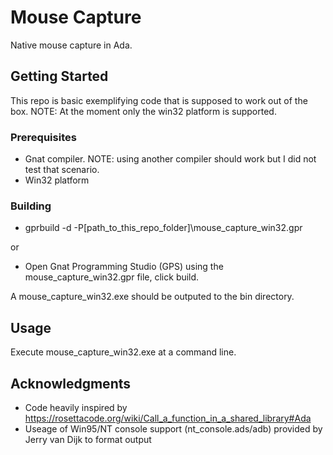 # Mouse Capture

Native mouse capture in Ada. 

## Getting Started

This repo is basic exemplifying code that is supposed to work out of the box. 
NOTE: At the moment only the win32 platform is supported.

### Prerequisites

- Gnat compiler. NOTE: using another compiler should work but I did not test that scenario.
- Win32 platform

### Building

* gprbuild -d -P[path_to_this_repo_folder]\mouse_capture_win32.gpr

or

* Open Gnat Programming Studio (GPS) using the mouse_capture_win32.gpr file, click build.

A mouse_capture_win32.exe should be outputed to the bin directory.

## Usage

Execute mouse_capture_win32.exe at a command line.

## Acknowledgments

* Code heavily inspired by https://rosettacode.org/wiki/Call_a_function_in_a_shared_library#Ada 
* Useage of Win95/NT console support (nt_console.ads/adb) provided by Jerry van Dijk to format output
